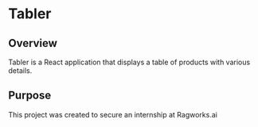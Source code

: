 # Tabler

## Overview

Tabler is a React application that displays a table of products with various details.

## Purpose

This project was created to secure an internship at Ragworks.ai
